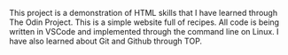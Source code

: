 This project is a demonstration of HTML skills that I have learned through The Odin Project. This is a simple website full of recipes. All code is being written in VSCode and implemented through the command line on Linux. I have also learned about Git and Github through TOP.